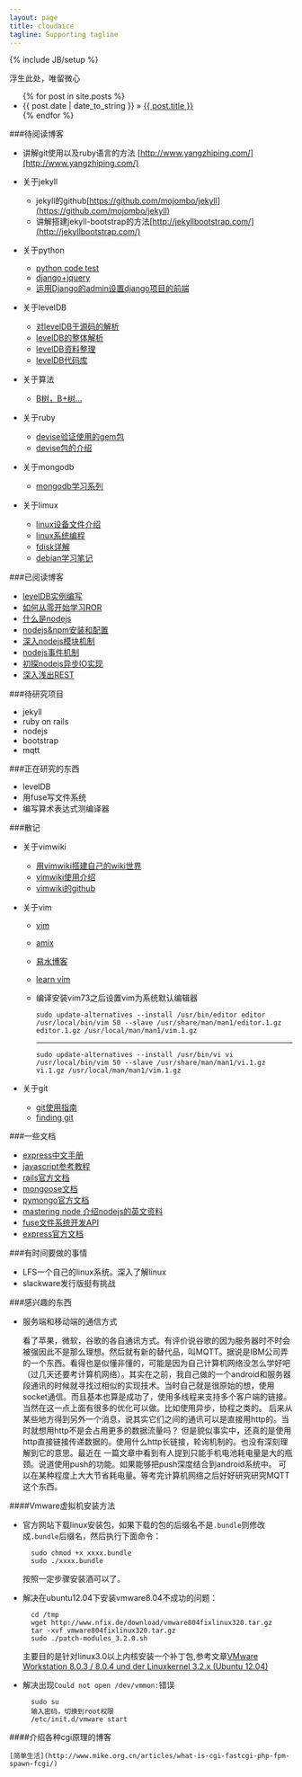 ```yaml
---
layout: page
title: cloudaice 
tagline: Supporting tagline
---
```

{% include JB/setup %}

浮生此处，唯留微心


<ul class="posts">
  {% for post in site.posts %}
    <li><span>{{ post.date | date_to_string }}</span> &raquo; <a href="{{ BASE_PATH }}{{ post.url }}">{{ post.title }}</a></li>
  {% endfor %}
</ul>


###待阅读博客
+ 讲解git使用以及ruby语言的方法 [http://www.yangzhiping.com/](http://www.yangzhiping.com/)
+ 关于jekyll 
  + jekyll的github[https://github.com/mojombo/jekyll](https://github.com/mojombo/jekyll)
  + 讲解搭建jekyll-bootstrap的方法[http://jekyllbootstrap.com/](http://jekyllbootstrap.com/)

+ 关于python 
  + [python code test](http://docs.python-guide.org/en/latest/writing/tests/#the-basics)
  + [django+jquery](http://blog.csdn.net/thinkinside/article/details/7269378)
  + [运用Django的admin设置django项目的前端](http://blog.chinaunix.net/uid-20306166-id-687533.html)

+ 关于levelDB
  + [对levelDB于源码的解析](http://blog.xiaoheshang.info/?cat=26)
  + [levelDB的整体解析](http://www.cnblogs.com/haippy/archive/2011/12/04/2276064.html)
  + [levelDB资料整理](http://hideto.iteye.com/blog/1328921)
  + [levelDB代码库](http://code.google.com/p/leveldb/)

+ 关于算法
  + [B树，B+树...](http://blog.csdn.net/v_JULY_v/article/details/6530142)

+ 关于ruby
  + [devise验证使用的gem包](https://github.com/plataformatec/devise)
  + [devise包的介绍](http://hlee.iteye.com/blog/673058)

+ 关于mongodb
  + [mongodb学习系列](http://www.cnblogs.com/huangxincheng/category/355399.html)

+ 关于limux
  + [linux设备文件介绍](http://lamp.linux.gov.cn/Linux/device_files.html)
  + [linux系统编程](http://blog.csdn.net/woshixingaaa/article/category/719756)
  + [fdisk详解](http://blog.csdn.net/liumang_D/article/details/3895747)
  + [debian学习笔记](http://man.chinaunix.net/linux/debian/debian_learning/index.html)

###已阅读博客

+ [levelDB实例编写](http://qiuqiang1985.iteye.com/blog/1255365)
+ [如何从零开始学习ROR](http://huacnlee.com/blog/how-to-start-learning-ruby-on-rails/)
+ [什么是nodejs](http://www.infoq.com/cn/articles/what-is-nodejs)
+ [nodejs&npm安装和配置](http://www.infoq.com/cn/articles/nodejs-npm-install-config)
+ [深入nodejs模块机制](http://www.infoq.com/cn/articles/nodejs-module-mechanism)
+ [nodejs事件机制](http://www.infoq.com/cn/articles/tyq-nodejs-event)
+ [初探nodejs异步IO实现](http://www.infoq.com/cn/articles/nodejs-asynchronous-io)
+ [深入浅出REST](http://www.infoq.com/cn/articles/rest-introduction)

###待研究项目
+ jekyll
+ ruby on rails
+ nodejs
+ bootstrap
+ mqtt

###正在研究的东西
+ levelDB
+ 用fuse写文件系统  
+ 编写算术表达式测编译器

###散记

+ 关于vimwiki
  + [用vimwiki搭建自己的wiki世界](http://wiki.ktmud.com/tips/vim/vimwiki-guide.html)
  + [vimwiki使用介绍](http://www.berlinix.com/VimWiki.html#toc_1.1)
  + [vimwiki的github](https://github.com/vim-scripts/vimwiki)

+ 关于vim
  + [vim](http://wiki.hotoo.me/Vim.html)
  + [amix](http://amix.dk/blog/post/19486)
  + [易水博客](http://easwy.com/blog/archives/advanced-vim-skills-introduce-vimrc/)
  + [learn vim](http://yannesposito.com/Scratch/en/blog/Learn-Vim-Progressively/)
  + 编译安装vim73之后设置vim为系统默认编辑器  

        sudo update-alternatives --install /usr/bin/editor editor /usr/local/bin/vim 50 --slave /usr/share/man/man1/editor.1.gz editor.1.gz /usr/local/man/man1/vim.1.gz
       *** 
        sudo update-alternatives --install /usr/bin/vi vi /usr/local/bin/vim 50 --slave /usr/share/man/man1/vi.1.gz vi.1.gz /usr/local/man/man1/vim.1.gz 


+ 关于git
  + [git使用指南](https://sites.google.com/a/kingofat.com/wiki/git-tutorial)
  + [finding git](http://blog.jayway.com/2012/01/25/finding-with-git/)

###一些文档

+ [express中文手册](http://www.csser.com/board/4f77e6f996ca600f78000936#manual/creating-a-server)
+ [javascript参考教程](http://www.jb51.net/shouce/javascript/)
+ [rails官方文档](http://guides.rubyonrails.org/getting_started.html)
+ [mongoose文档](http://mongoosejs.com/)
+ [pymongo官方文档](http://api.mongodb.org/python/2.0.1/tutorial.html#indexing)
+ [mastering node 介绍nodejs的英文资料](http://visionmedia.github.com/masteringnode/book.html)
+ [fuse文件系统开发API](http://fuse.sourceforge.net/)
+ [express官方文档](http://expressjs.com/)

###有时间要做的事情

+ LFS一个自己的linux系统。深入了解linux
+ slackware发行版挺有挑战

###感兴趣的东西

+ 服务端和移动端的通信方式  

    看了苹果，微软，谷歌的各自通讯方式。有评价说谷歌的因为服务器时不时会被强因此不是那么理想。然后就有新的替代品，叫MQTT。据说是IBM公司弄的一个东西。看得也是似懂非懂的，可能是因为自己计算机网络没怎么学好吧（过几天还要考计算机网络）。其实在之前，我自己做的一个android和服务器段通讯的时候就寻找过相似的实现技术。当时自己就是很原始的想，使用socket通信。而且基本也算是成功了，使用多线程来支持多个客户端的链接。当然在这一点上面有很多的优化可以做。比如使用异步，协程之类的。 后来从某些地方得到另外一个消息，说其实它们之间的通讯可以是直接用http的。当时就想用http不是会占用更多的数据流量吗？ 但是貌似事实中，还真的是使用http直接链接传递数据的。使用什么http长链接，轮询机制的。也没有深刻理解到它的意思。最近在 一篇文章中看到有人提到只能手机电池耗电量是大的瓶颈。说道使用push的功能。如果能够把push深度结合到android系统中。 可以在某种程度上大大节省耗电量。等考完计算机网络之后好好研究研究MQTT这个东西。


####Vmware虚拟机安装方法

+ 官方网站下载linux安装包，如果下载的包的后缀名不是`.bundle`则修改成`.bundle`后缀名，然后执行下面命令：

        sudo chmod +x xxxx.bundle
        sudo ./xxxx.bundle
    按照一定步骤安装酒可以了。

+ 解决在ubuntu12.04下安装vmware8.04不成功的问题：

        cd /tmp
        wget http://www.nfix.de/download/vmware804fixlinux320.tar.gz
        tar -xvf vmware804fixlinux320.tar.gz
        sudo ./patch-modules_3.2.0.sh 
    主要目的是针对linux3.0以上内核安装一个补丁包,参考文章[VMware Workstation 8.0.3 / 8.0.4 und der Linuxkernel 3.2.x (Ubuntu 12.04)](http://www.wls-online.de/?q=vmware803)

+ 解决出现`Could not open /dev/vmmon:`错误

        sudo su
        输入密码，切换到root权限
        /etc/init.d/vmware start


####介绍各种cgi原理的博客

    [简单生活](http://www.mike.org.cn/articles/what-is-cgi-fastcgi-php-fpm-spawn-fcgi/)
